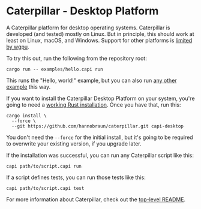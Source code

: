 # Caterpillar - Desktop Platform

A Caterpillar platform for desktop operating systems. Caterpillar is developed
(and tested) mostly on Linux. But in principle, this should work at least on
Linux, macOS, and Windows. Support for other platforms is
[limited by wgpu](https://github.com/gfx-rs/wgpu#supported-platforms).

To try this out, run the following from the repository root:

```shell
cargo run -- examples/hello.capi run
```

This runs the "Hello, world!" example, but you can also run
[any other example](../examples/) this way.

If you want to install the Caterpillar Desktop Platform on your system, you're
going to need a
[working Rust installation](https://www.rust-lang.org/tools/install). Once you
have that, run this:

```shell
cargo install \
  --force \
  --git https://github.com/hannobraun/caterpillar.git capi-desktop
```

You don't need the `--force` for the initial install, but it's going to be
required to overwrite your existing version, if you upgrade later.

If the installation was successful, you can run any Caterpillar script like
this:

```shell
capi path/to/script.capi run
```

If a script defines tests, you can run those tests like this:

```shell
capi path/to/script.capi test
```

For more information about Caterpillar, check out the
[top-level README](../README.md).
